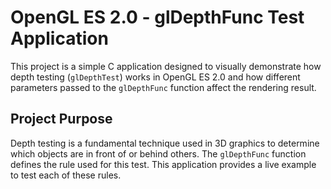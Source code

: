 # OpenGL ES 2.0 - glDepthFunc Test Application

This project is a simple C application designed to visually demonstrate how depth testing (`glDepthTest`) works in OpenGL ES 2.0 and how different 
parameters passed to the `glDepthFunc` function affect the rendering result.

## Project Purpose
Depth testing is a fundamental technique used in 3D graphics to determine which objects are in front of or behind others. The `glDepthFunc` function 
defines the rule used for this test. This application provides a live example to test each of these rules.
